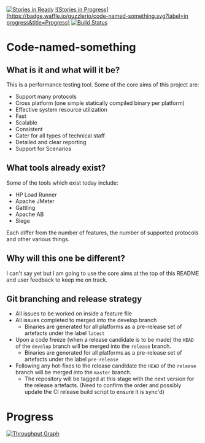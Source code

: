 [![Stories in Ready](https://badge.waffle.io/guzzlerio/code-named-something.svg?label=ready&title=Ready)](http://waffle.io/guzzlerio/code-named-something)
[![Stories in Progress](https://badge.waffle.io/guzzlerio/code-named-something.svg?label=in progress&title=Progress)](http://waffle.io/guzzlerio/code-named-something)
[![Build Status](https://travis-ci.org/guzzlerio/code-named-something.svg?branch=develop)](https://travis-ci.org/guzzlerio/code-named-something)

# Code-named-something

## What is it and what will it be?

This is a performance testing tool.  Some of the core aims of this project are:

 - Support many protocols
 - Cross platform (one simple statically compiled binary per platform)
 - Effective system resource utilization
 - Fast
 - Scalable
 - Consistent
 - Cater for all types of technical staff
 - Detailed and clear reporting
 - Support for Scenarios

## What tools already exist?

Some of the tools which exist today include:

 - HP Load Runner
 - Apache JMeter
 - Gattling
 - Apache AB
 - Siege

Each differ from the number of features, the number of supported protocols and other various things. 

## Why will this one be different?

I can't say yet but I am going to use the core aims at the top of this README and user feedback to keep me on track.

## Git branching and release strategy

 - All issues to be worked on inside a feature file
 - All issues completed to merged into the develop branch
	- Binaries are generated for all platforms as a pre-release set of artefacts under the label `latest`
 - Upon a code freeze (when a release candidate is to be made) the `HEAD` of the `develop` branch will be merged into the `release` branch.
	- Binaries are generated for all platforms as a pre-release set of artefacts under the label `pre-release`
 - Following any hot-fixes to the release candidate the `HEAD` of the `release` branch will be merged into the `master` branch.
	- The repository will be tagged at this stage with the next version for the release artefacts.  (Need to confirm the order and possibly update the CI release build script to ensure it is sync'd)

# Progress
[![Throughput Graph](https://graphs.waffle.io/guzzlerio/code-named-something/throughput.svg)](https://waffle.io/guzzlerio/code-named-something/metrics)
